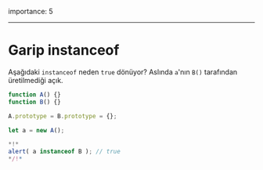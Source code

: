 importance: 5


---

# Garip instanceof

Aşağıdaki `instanceof` neden `true` dönüyor? Aslında `a`'nın `B()` tarafından üretilmediği açık.

```js run
function A() {}
function B() {}

A.prototype = B.prototype = {};

let a = new A();

*!*
alert( a instanceof B ); // true
*/!*
```
